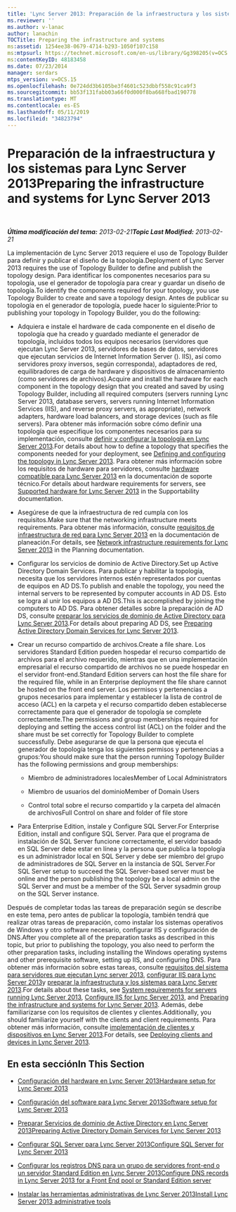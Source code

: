 ```yaml
---
title: 'Lync Server 2013: Preparación de la infraestructura y los sistemas'
ms.reviewer: ''
ms.author: v-lanac
author: lanachin
TOCTitle: Preparing the infrastructure and systems
ms:assetid: 1254ee38-0679-4714-b293-1050f107c158
ms:mtpsurl: https://technet.microsoft.com/en-us/library/Gg398205(v=OCS.15)
ms:contentKeyID: 48183458
ms.date: 07/23/2014
manager: serdars
mtps_version: v=OCS.15
ms.openlocfilehash: 0e724dd3b6105be3f4601c523dbbf558c91ca9f3
ms.sourcegitcommit: bb53f131fabb03a66f0d000f8ba668fbad190778
ms.translationtype: MT
ms.contentlocale: es-ES
ms.lasthandoff: 05/11/2019
ms.locfileid: "34823794"
---
```

<div data-xmlns="http://www.w3.org/1999/xhtml">

<div class="topic" data-xmlns="http://www.w3.org/1999/xhtml" data-msxsl="urn:schemas-microsoft-com:xslt" data-cs="http://msdn.microsoft.com/en-us/">

<div data-asp="http://msdn2.microsoft.com/asp">

# <a name="preparing-the-infrastructure-and-systems-for-lync-server-2013"></a><span data-ttu-id="e9c2d-102">Preparación de la infraestructura y los sistemas para Lync Server 2013</span><span class="sxs-lookup"><span data-stu-id="e9c2d-102">Preparing the infrastructure and systems for Lync Server 2013</span></span>

</div>

<div id="mainSection">

<div id="mainBody">

<span> </span>

<span data-ttu-id="e9c2d-103">_**Última modificación del tema:** 2013-02-21_</span><span class="sxs-lookup"><span data-stu-id="e9c2d-103">_**Topic Last Modified:** 2013-02-21_</span></span>

<span data-ttu-id="e9c2d-104">La implementación de Lync Server 2013 requiere el uso de Topology Builder para definir y publicar el diseño de la topología.</span><span class="sxs-lookup"><span data-stu-id="e9c2d-104">Deployment of Lync Server 2013 requires the use of Topology Builder to define and publish the topology design.</span></span> <span data-ttu-id="e9c2d-105">Para identificar los componentes necesarios para su topología, use el generador de topología para crear y guardar un diseño de topología.</span><span class="sxs-lookup"><span data-stu-id="e9c2d-105">To identify the components required for your topology, you use Topology Builder to create and save a topology design.</span></span> <span data-ttu-id="e9c2d-106">Antes de publicar su topología en el generador de topología, puede hacer lo siguiente:</span><span class="sxs-lookup"><span data-stu-id="e9c2d-106">Prior to publishing your topology in Topology Builder, you do the following:</span></span>

  - <span data-ttu-id="e9c2d-107">Adquiera e instale el hardware de cada componente en el diseño de topología que ha creado y guardado mediante el generador de topología, incluidos todos los equipos necesarios (servidores que ejecutan Lync Server 2013, servidores de bases de datos, servidores que ejecutan servicios de Internet Information Server (). IIS), así como servidores proxy inversos, según corresponda), adaptadores de red, equilibradores de carga de hardware y dispositivos de almacenamiento (como servidores de archivos).</span><span class="sxs-lookup"><span data-stu-id="e9c2d-107">Acquire and install the hardware for each component in the topology design that you created and saved by using Topology Builder, including all required computers (servers running Lync Server 2013, database servers, servers running Internet Information Services (IIS), and reverse proxy servers, as appropriate), network adapters, hardware load balancers, and storage devices (such as file servers).</span></span> <span data-ttu-id="e9c2d-108">Para obtener más información sobre cómo definir una topología que especifique los componentes necesarios para su implementación, consulte [definir y configurar la topología en Lync Server 2013](lync-server-2013-defining-and-configuring-the-topology.md).</span><span class="sxs-lookup"><span data-stu-id="e9c2d-108">For details about how to define a topology that specifies the components needed for your deployment, see [Defining and configuring the topology in Lync Server 2013](lync-server-2013-defining-and-configuring-the-topology.md).</span></span> <span data-ttu-id="e9c2d-109">Para obtener más información sobre los requisitos de hardware para servidores, consulte [hardware compatible para Lync Server 2013](lync-server-2013-supported-hardware.md) en la documentación de soporte técnico.</span><span class="sxs-lookup"><span data-stu-id="e9c2d-109">For details about hardware requirements for servers, see [Supported hardware for Lync Server 2013](lync-server-2013-supported-hardware.md) in the Supportability documentation.</span></span>

  - <span data-ttu-id="e9c2d-110">Asegúrese de que la infraestructura de red cumpla con los requisitos.</span><span class="sxs-lookup"><span data-stu-id="e9c2d-110">Make sure that the networking infrastructure meets requirements.</span></span> <span data-ttu-id="e9c2d-111">Para obtener más información, consulte [requisitos de infraestructura de red para Lync Server 2013](lync-server-2013-network-infrastructure-requirements.md) en la documentación de planeación.</span><span class="sxs-lookup"><span data-stu-id="e9c2d-111">For details, see [Network infrastructure requirements for Lync Server 2013](lync-server-2013-network-infrastructure-requirements.md) in the Planning documentation.</span></span>

  - <span data-ttu-id="e9c2d-112">Configurar los servicios de dominio de Active Directory.</span><span class="sxs-lookup"><span data-stu-id="e9c2d-112">Set up Active Directory Domain Services.</span></span> <span data-ttu-id="e9c2d-113">Para publicar y habilitar la topología, necesita que los servidores internos estén representados por cuentas de equipos en AD DS.</span><span class="sxs-lookup"><span data-stu-id="e9c2d-113">To publish and enable the topology, you need the internal servers to be represented by computer accounts in AD DS.</span></span> <span data-ttu-id="e9c2d-114">Esto se logra al unir los equipos a AD DS.</span><span class="sxs-lookup"><span data-stu-id="e9c2d-114">This is accomplished by joining the computers to AD DS.</span></span> <span data-ttu-id="e9c2d-115">Para obtener detalles sobre la preparación de AD DS, consulte [preparar los servicios de dominio de Active Directory para Lync Server 2013](lync-server-2013-preparing-active-directory-domain-services.md).</span><span class="sxs-lookup"><span data-stu-id="e9c2d-115">For details about preparing AD DS, see [Preparing Active Directory Domain Services for Lync Server 2013](lync-server-2013-preparing-active-directory-domain-services.md).</span></span>

  - <span data-ttu-id="e9c2d-116">Crear un recurso compartido de archivos.</span><span class="sxs-lookup"><span data-stu-id="e9c2d-116">Create a file share.</span></span> <span data-ttu-id="e9c2d-117">Los servidores Standard Edition pueden hospedar el recurso compartido de archivos para el archivo requerido, mientras que en una implementación empresarial el recurso compartido de archivos no se puede hospedar en el servidor front-end.</span><span class="sxs-lookup"><span data-stu-id="e9c2d-117">Standard Edition servers can host the file share for the required file, while in an Enterprise deployment the file share cannot be hosted on the front end server.</span></span> <span data-ttu-id="e9c2d-118">Los permisos y pertenencias a grupos necesarios para implementar y establecer la lista de control de acceso (ACL) en la carpeta y el recurso compartido deben establecerse correctamente para que el generador de topología se complete correctamente.</span><span class="sxs-lookup"><span data-stu-id="e9c2d-118">The permissions and group memberships required for deploying and setting the access control list (ACL) on the folder and the share must be set correctly for Topology Builder to complete successfully.</span></span> <span data-ttu-id="e9c2d-119">Debe asegurarse de que la persona que ejecuta el generador de topología tenga los siguientes permisos y pertenencias a grupos:</span><span class="sxs-lookup"><span data-stu-id="e9c2d-119">You should make sure that the person running Topology Builder has the following permissions and group memberships:</span></span>
    
      - <span data-ttu-id="e9c2d-120">Miembro de administradores locales</span><span class="sxs-lookup"><span data-stu-id="e9c2d-120">Member of Local Administrators</span></span>
    
      - <span data-ttu-id="e9c2d-121">Miembro de usuarios del dominio</span><span class="sxs-lookup"><span data-stu-id="e9c2d-121">Member of Domain Users</span></span>
    
      - <span data-ttu-id="e9c2d-122">Control total sobre el recurso compartido y la carpeta del almacén de archivos</span><span class="sxs-lookup"><span data-stu-id="e9c2d-122">Full Control on share and folder of file store</span></span>

  - <span data-ttu-id="e9c2d-123">Para Enterprise Edition, instale y Configure SQL Server.</span><span class="sxs-lookup"><span data-stu-id="e9c2d-123">For Enterprise Edition, install and configure SQL Server.</span></span> <span data-ttu-id="e9c2d-124">Para que el programa de instalación de SQL Server funcione correctamente, el servidor basado en SQL Server debe estar en línea y la persona que publica la topología es un administrador local en SQL Server y debe ser miembro del grupo de administradores de SQL Server en la instancia de SQL Server.</span><span class="sxs-lookup"><span data-stu-id="e9c2d-124">For SQL Server setup to succeed the SQL Server-based server must be online and the person publishing the topology be a local admin on the SQL Server and must be a member of the SQL Server sysadmin group on the SQL Server instance.</span></span>

<span data-ttu-id="e9c2d-125">Después de completar todas las tareas de preparación según se describe en este tema, pero antes de publicar la topología, también tendrá que realizar otras tareas de preparación, como instalar los sistemas operativos de Windows y otro software necesario, configurar IIS y configuración de DNS.</span><span class="sxs-lookup"><span data-stu-id="e9c2d-125">After you complete all of the preparation tasks as described in this topic, but prior to publishing the topology, you also need to perform the other preparation tasks, including installing the Windows operating systems and other prerequisite software, setting up IIS, and configuring DNS.</span></span> <span data-ttu-id="e9c2d-126">Para obtener más información sobre estas tareas, consulte [requisitos del sistema para servidores que ejecutan Lync server 2013](lync-server-2013-system-requirements-for-servers-running-lync-server-2013.md), [configurar IIS para Lync Server 2013](lync-server-2013-configure-iis.md)y [preparar la infraestructura y los sistemas para Lync Server 2013](lync-server-2013-preparing-the-infrastructure-and-systems.md).</span><span class="sxs-lookup"><span data-stu-id="e9c2d-126">For details about these tasks, see [System requirements for servers running Lync Server 2013](lync-server-2013-system-requirements-for-servers-running-lync-server-2013.md), [Configure IIS for Lync Server 2013](lync-server-2013-configure-iis.md), and [Preparing the infrastructure and systems for Lync Server 2013](lync-server-2013-preparing-the-infrastructure-and-systems.md).</span></span> <span data-ttu-id="e9c2d-127">Además, debe familiarizarse con los requisitos de clientes y clientes.</span><span class="sxs-lookup"><span data-stu-id="e9c2d-127">Additionally, you should familiarize yourself with the clients and client requirements.</span></span> <span data-ttu-id="e9c2d-128">Para obtener más información, consulte [implementación de clientes y dispositivos en Lync Server 2013](lync-server-2013-deploying-clients-and-devices.md).</span><span class="sxs-lookup"><span data-stu-id="e9c2d-128">For details, see [Deploying clients and devices in Lync Server 2013](lync-server-2013-deploying-clients-and-devices.md).</span></span>

<div>

## <a name="in-this-section"></a><span data-ttu-id="e9c2d-129">En esta sección</span><span class="sxs-lookup"><span data-stu-id="e9c2d-129">In This Section</span></span>

  - [<span data-ttu-id="e9c2d-130">Configuración del hardware en Lync Server 2013</span><span class="sxs-lookup"><span data-stu-id="e9c2d-130">Hardware setup for Lync Server 2013</span></span>](lync-server-2013-hardware-setup.md)

  - [<span data-ttu-id="e9c2d-131">Configuración del software para Lync Server 2013</span><span class="sxs-lookup"><span data-stu-id="e9c2d-131">Software setup for Lync Server 2013</span></span>](lync-server-2013-software-setup.md)

  - [<span data-ttu-id="e9c2d-132">Preparar Servicios de dominio de Active Directory en Lync Server 2013</span><span class="sxs-lookup"><span data-stu-id="e9c2d-132">Preparing Active Directory Domain Services for Lync Server 2013</span></span>](lync-server-2013-preparing-active-directory-domain-services.md)

  - [<span data-ttu-id="e9c2d-133">Configurar SQL Server para Lync Server 2013</span><span class="sxs-lookup"><span data-stu-id="e9c2d-133">Configure SQL Server for Lync Server 2013</span></span>](lync-server-2013-configure-sql-server-for-lync-server.md)

  - [<span data-ttu-id="e9c2d-134">Configurar los registros DNS para un grupo de servidores front-end o un servidor Standard Edition en Lync Server 2013</span><span class="sxs-lookup"><span data-stu-id="e9c2d-134">Configure DNS records in Lync Server 2013 for a Front End pool or Standard Edition server</span></span>](lync-server-2013-configure-dns-records-for-a-front-end-pool-or-standard-edition-server.md)

  - [<span data-ttu-id="e9c2d-135">Instalar las herramientas administrativas de Lync Server 2013</span><span class="sxs-lookup"><span data-stu-id="e9c2d-135">Install Lync Server 2013 administrative tools</span></span>](lync-server-2013-install-lync-server-administrative-tools.md)

</div>

</div>

<span> </span>

</div>

</div>

</div>

